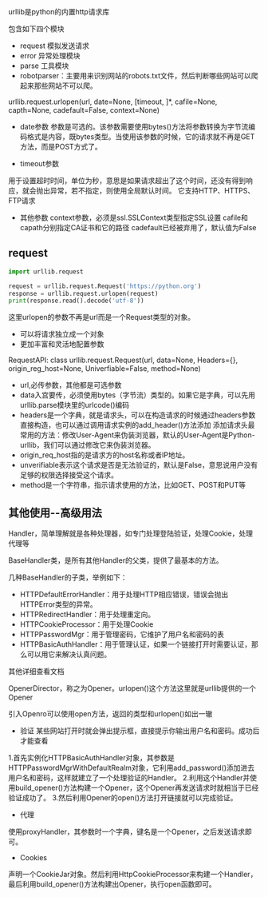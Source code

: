 urllib是python的内置http请求库

包含如下四个模块

 - request 模拟发送请求
 - error 异常处理模块
 - parse 工具模块
 - robotparser：主要用来识别网站的robots.txt文件，然后判断哪些网站可以爬起来那些网站不可以爬。
 
 
 
 urllib.request.urlopen(url, date=None, [timeout, ]*, cafile=None, capth=None, cadefault=False, context=None)
 
 -  date参数
 参数是可选的。该参数需要使用bytes()方法将参数转换为字节流编码格式是内容，既bytes类型。当使用该参数的时候，它的请求就不再是GET方法，而是POST方式了。
 
 - timeout参数  
 
 用于设置超时时间，单位为秒，意思是如果请求超出了这个时间，还没有得到响应，就会抛出异常，若不指定，则使用全局默认时间。
 它支持HTTP、HTTPS、FTP请求
 
 - 其他参数
 context参数，必须是ssl.SSLContext类型指定SSL设置
 cafile和capath分别指定CA证书和它的路径
 cadefault已经被弃用了，默认值为False
 
 ## request
 
 ```python
import urllib.request

request = urllib.request.Request('https://python.org')
response = urllib.request.urlopen(request)
print(response.read().decode('utf-8'))

```

这里urlopen的参数不再是url而是一个Request类型的对象。
- 可以将请求独立成一个对象
- 更加丰富和灵活地配置参数

RequestAPI:
class urllib.request.Request(url, data=None, Headers={}, origin_reg_host=None, Univerfiable=False, method=None)

- url,必传参数，其他都是可选参数
- data入宫要传，必须使用bytes（字节流）类型的。如果它是字典，可以先用urllib.parse模块里的urlcode()编码
- headers是一个字典，就是请求头，可以在构造请求的时候通过headers参数直接构造，也可以通过调用请求实例的add_header()方法添加
 添加请求头最常用的方法：修改User-Agent来伪装浏览器，默认的User-Agent是Python-urllib，我们可以通过修改它来伪装浏览器。
- origin_req_host指的是请求方的host名称或者IP地址。
- unverifiable表示这个请求是否是无法验证的，默认是False，意思说用户没有足够的权限选择接受这个请求。
- method是一个字符串，指示请求使用的方法，比如GET、POST和PUT等


## 其他使用--高级用法

Handler，简单理解就是各种处理器，如专门处理登陆验证，处理Cookie，处理代理等

BaseHandler类，是所有其他Handler的父类，提供了最基本的方法。

几种BaseHandler的子类，举例如下：
- HTTPDefaultErrorHandler：用于处理HTTP相应错误，错误会抛出HTTPError类型的异常。
- HTTPRedirectHandler：用于处理重定向。
- HTTPCookieProcessor：用于处理Cookie
- HTTPPasswordMgr：用于管理密码，它维护了用户名和密码的表
- HTTPBasicAuthHandler：用于管理认证，如果一个链接打开时需要认证，那么可以用它来解决认真问题。

其他详细查看文档

OpenerDirector，称之为Opener。urlopen()这个方法这里就是urllib提供的一个Opener

引入Openro可以使用open方法，返回的类型和urlopen()如出一辙

- 验证
某些网站打开时就会弹出提示框，直接提示你输出用户名和密码。成功后才能查看 

1.首先实例化HTTPBasicAuthHandler对象，其参数是HTTPPasswordMgrWithDefaultRealm对象，它利用add_password()添加进去用户名和密码，这样就建立了一个处理验证的Handler。
2.利用这个Handler并使用build_opener()方法构建一个Opener，这个Opener再发送请求时就相当于已经验证成功了。
3.然后利用Opener的open()方法打开链接就可以完成验证。

- 代理

使用proxyHandler，其参数时一个字典，键名是一个Opener，之后发送请求即可。

- Cookies

声明一个CookieJar对象。然后利用HttpCookieProcessor来构建一个Handler，最后利用build_opener()方法构建出Opener，执行open函数即可。


